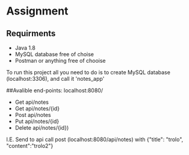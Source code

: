 # Assignment
## Requirments
- Java 1.8 
- MySQL database free of choise
- Postman or anything free of chooise

To run this project all you need to do is to create MySQL database (localhost:3306), and call it 'notes_app'

##Avalible end-points:
localhost:8080/
- Get     api/notes
- Get     api/notes/{id}
- Post    api/notes
- Put     api/notes/{id}
- Delete  api/notes/{id})
  
I.E. Send to api call post (localhost:8080/api/notes) with {"title": "trolo", "content":"trolo2"}
